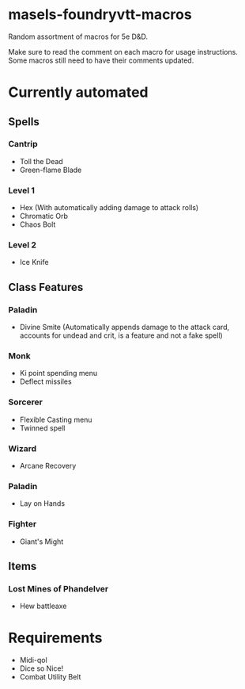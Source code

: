 # masels-foundryvtt-macros
Random assortment of macros for 5e D&D.

Make sure to read the comment on each macro for usage instructions. Some macros still need to have their comments updated.

# Currently automated

## Spells
### Cantrip
- Toll the  Dead
- Green-flame Blade
### Level 1
- Hex (With automatically adding damage to attack rolls)
- Chromatic Orb
- Chaos Bolt

### Level 2
- Ice Knife

## Class Features
### Paladin
- Divine Smite (Automatically appends damage to the attack card, accounts for undead and crit, is a feature and not a fake spell)
### Monk
- Ki point spending menu
- Deflect missiles

### Sorcerer
- Flexible Casting menu
- Twinned spell
### Wizard
- Arcane Recovery

### Paladin
- Lay on Hands

### Fighter
- Giant's Might

## Items
### Lost Mines of Phandelver
- Hew battleaxe
# Requirements
- Midi-qol
- Dice so Nice!
- Combat Utility Belt
